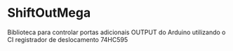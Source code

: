# ShiftOutMega
Biblioteca para controlar portas adicionais OUTPUT do Arduino utilizando o CI registrador de deslocamento 74HC595
